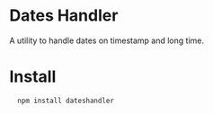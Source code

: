 # Dates Handler
A utility to handle dates on timestamp and long time.

# Install
```bash
  npm install dateshandler
```

